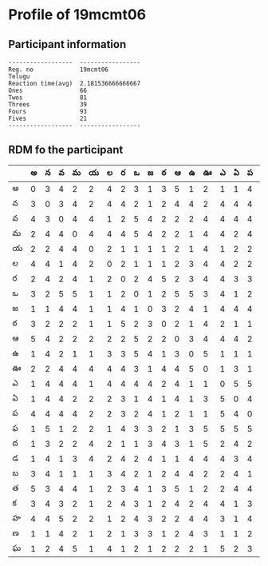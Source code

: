 



# Profile of 19mcmt06

## Participant information



```
------------------  -----------------
Reg. no             19mcmt06
Telugu
Reaction time(avg)  2.181536666666667
Ones                66
Twos                81
Threes              39
Fours               93
Fives               21
------------------  -----------------
```  

## RDM fo the participant
  
  
|     |   అ |   న |   వ |   మ |   య |   ల |   ర |   ఒ |   జ |   ఠ |   ఆ |   ఉ |   ఊ |   ఎ |   ఏ |   ప |   ఫ |   ద |   డ |   బ |   త |   క |   హ |   ణ |   ఘ |
|-----|-----|-----|-----|-----|-----|-----|-----|-----|-----|-----|-----|-----|-----|-----|-----|-----|-----|-----|-----|-----|-----|-----|-----|-----|-----|
| అ   |   0 |   3 |   4 |   2 |   2 |   4 |   2 |   3 |   1 |   3 |   5 |   1 |   2 |   1 |   1 |   4 |   1 |   1 |   1 |   3 |   5 |   3 |   4 |   1 |   1 |
| న   |   3 |   0 |   3 |   4 |   2 |   4 |   4 |   2 |   1 |   2 |   4 |   4 |   2 |   4 |   4 |   4 |   5 |   3 |   4 |   4 |   3 |   4 |   4 |   1 |   2 |
| వ   |   4 |   3 |   0 |   4 |   4 |   1 |   2 |   5 |   4 |   2 |   2 |   2 |   4 |   4 |   4 |   4 |   1 |   2 |   1 |   1 |   4 |   3 |   5 |   4 |   4 |
| మ   |   2 |   4 |   4 |   0 |   4 |   4 |   4 |   5 |   4 |   2 |   2 |   1 |   4 |   4 |   2 |   4 |   2 |   2 |   3 |   1 |   4 |   2 |   2 |   2 |   5 |
| య   |   2 |   2 |   4 |   4 |   0 |   2 |   1 |   1 |   1 |   1 |   2 |   1 |   4 |   1 |   2 |   2 |   2 |   4 |   4 |   1 |   1 |   1 |   2 |   1 |   1 |
| ల   |   4 |   4 |   1 |   4 |   2 |   0 |   2 |   1 |   1 |   1 |   2 |   3 |   4 |   4 |   2 |   2 |   1 |   2 |   2 |   3 |   2 |   2 |   1 |   2 |   4 |
| ర   |   2 |   4 |   2 |   4 |   1 |   2 |   0 |   2 |   4 |   5 |   2 |   3 |   4 |   4 |   3 |   3 |   4 |   1 |   4 |   4 |   3 |   4 |   2 |   1 |   1 |
| ఒ   |   3 |   2 |   5 |   5 |   1 |   1 |   2 |   0 |   1 |   2 |   5 |   5 |   3 |   4 |   1 |   2 |   3 |   1 |   2 |   2 |   4 |   3 |   4 |   3 |   2 |
| జ   |   1 |   1 |   4 |   4 |   1 |   1 |   4 |   1 |   0 |   3 |   2 |   4 |   1 |   4 |   4 |   4 |   3 |   3 |   4 |   1 |   1 |   1 |   3 |   3 |   1 |
| ఠ   |   3 |   2 |   2 |   2 |   1 |   1 |   5 |   2 |   3 |   0 |   2 |   1 |   4 |   2 |   1 |   1 |   2 |   4 |   1 |   2 |   3 |   2 |   2 |   1 |   2 |
| ఆ   |   5 |   4 |   2 |   2 |   2 |   2 |   2 |   5 |   2 |   2 |   0 |   3 |   4 |   4 |   4 |   2 |   1 |   3 |   1 |   4 |   5 |   4 |   2 |   2 |   2 |
| ఉ   |   1 |   4 |   2 |   1 |   1 |   3 |   3 |   5 |   4 |   1 |   3 |   0 |   5 |   1 |   1 |   1 |   3 |   1 |   4 |   4 |   1 |   2 |   4 |   4 |   2 |
| ఊ   |   2 |   2 |   4 |   4 |   4 |   4 |   4 |   3 |   1 |   4 |   4 |   5 |   0 |   1 |   3 |   1 |   5 |   5 |   4 |   2 |   2 |   4 |   4 |   3 |   1 |
| ఎ   |   1 |   4 |   4 |   4 |   1 |   4 |   4 |   4 |   4 |   2 |   4 |   1 |   1 |   0 |   5 |   5 |   5 |   2 |   4 |   2 |   2 |   4 |   3 |   1 |   5 |
| ఏ   |   1 |   4 |   4 |   2 |   2 |   2 |   3 |   1 |   4 |   1 |   4 |   1 |   3 |   5 |   0 |   4 |   5 |   4 |   3 |   4 |   4 |   1 |   1 |   1 |   2 |
| ప   |   4 |   4 |   4 |   4 |   2 |   2 |   3 |   2 |   4 |   1 |   2 |   1 |   1 |   5 |   4 |   0 |   5 |   2 |   4 |   1 |   4 |   3 |   4 |   2 |   3 |
| ఫ   |   1 |   5 |   1 |   2 |   2 |   1 |   4 |   3 |   3 |   2 |   1 |   3 |   5 |   5 |   5 |   5 |   0 |   2 |   4 |   1 |   2 |   2 |   5 |   3 |   4 |
| ద   |   1 |   3 |   2 |   2 |   4 |   2 |   1 |   1 |   3 |   4 |   3 |   1 |   5 |   2 |   4 |   2 |   2 |   0 |   3 |   4 |   4 |   4 |   2 |   4 |   4 |
| డ   |   1 |   4 |   1 |   3 |   4 |   2 |   4 |   2 |   4 |   1 |   1 |   4 |   4 |   4 |   3 |   4 |   4 |   3 |   0 |   4 |   4 |   2 |   2 |   3 |   3 |
| బ   |   3 |   4 |   1 |   1 |   1 |   3 |   4 |   2 |   1 |   2 |   4 |   4 |   2 |   2 |   4 |   1 |   1 |   4 |   4 |   0 |   2 |   2 |   4 |   4 |   1 |
| త   |   5 |   3 |   4 |   4 |   1 |   2 |   3 |   4 |   1 |   3 |   5 |   1 |   2 |   2 |   4 |   4 |   2 |   4 |   4 |   2 |   0 |   2 |   4 |   2 |   2 |
| క   |   3 |   4 |   3 |   2 |   1 |   2 |   4 |   3 |   1 |   2 |   4 |   2 |   4 |   4 |   1 |   3 |   2 |   4 |   2 |   2 |   2 |   0 |   4 |   2 |   2 |
| హ   |   4 |   4 |   5 |   2 |   2 |   1 |   2 |   4 |   3 |   2 |   2 |   4 |   4 |   3 |   1 |   4 |   5 |   2 |   2 |   4 |   4 |   4 |   0 |   2 |   4 |
| ణ   |   1 |   1 |   4 |   2 |   1 |   2 |   1 |   3 |   3 |   1 |   2 |   4 |   3 |   1 |   1 |   2 |   3 |   4 |   3 |   4 |   2 |   2 |   2 |   0 |   4 |
| ఘ   |   1 |   2 |   4 |   5 |   1 |   4 |   1 |   2 |   1 |   2 |   2 |   2 |   1 |   5 |   2 |   3 |   4 |   4 |   3 |   1 |   2 |   2 |   4 |   4 |   0 |